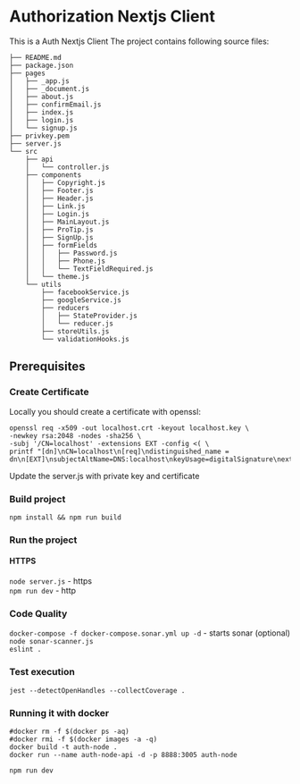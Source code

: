 # Authorization Nextjs Client

This is a Auth Nextjs Client
The project contains following source files:
```
├── README.md
├── package.json
├── pages
│   ├── _app.js
│   ├── _document.js
│   ├── about.js
│   ├── confirmEmail.js
│   ├── index.js
│   ├── login.js
│   └── signup.js
├── privkey.pem
├── server.js
└── src
    ├── api
    │   └── controller.js
    ├── components
    │   ├── Copyright.js
    │   ├── Footer.js
    │   ├── Header.js
    │   ├── Link.js
    │   ├── Login.js
    │   ├── MainLayout.js
    │   ├── ProTip.js
    │   ├── SignUp.js
    │   ├── formFields
    │   │   ├── Password.js
    │   │   ├── Phone.js
    │   │   └── TextFieldRequired.js
    │   └── theme.js
    └── utils
        ├── facebookService.js
        ├── googleService.js
        ├── reducers
        │   ├── StateProvider.js
        │   └── reducer.js
        ├── storeUtils.js
        └── validationHooks.js
```

## Prerequisites
### Create Certificate
Locally you should create a certificate with openssl:
```shell
openssl req -x509 -out localhost.crt -keyout localhost.key \
-newkey rsa:2048 -nodes -sha256 \
-subj '/CN=localhost' -extensions EXT -config <( \
printf "[dn]\nCN=localhost\n[req]\ndistinguished_name = dn\n[EXT]\nsubjectAltName=DNS:localhost\nkeyUsage=digitalSignature\nextendedKeyUsage=serverAuth")
```
Update the server.js with private key and certificate

### Build project
`npm install && npm run build`

### Run the project
#### HTTPS
`node server.js` - https  
`npm run dev` - http

### Code Quality
`docker-compose -f docker-compose.sonar.yml up -d` - starts sonar (optional)  
`node sonar-scanner.js`  
`eslint .`

### Test execution
`jest --detectOpenHandles --collectCoverage .`

### Running it with docker
`#docker rm -f $(docker ps -aq)`  
`#docker rmi -f $(docker images -a -q)`  
`docker build -t auth-node .`  
`docker run --name auth-node-api -d -p 8888:3005 auth-node`


`npm run dev`
